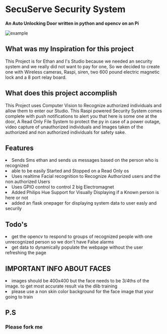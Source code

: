 # SecuServe Security System

**An Auto Unlocking Door written in python and opencv on an Pi**

![example](https://cdn.discordapp.com/attachments/671837506651815956/778615885605765160/SecuServe_Logo_Design_1.png)

## What was my Inspiration for this project

This Project is for Ethan and I's Studio because we needed an security system and we really did not want to pay for one, So we decided to create one with Wireless cameras, Raspi, siren, two 600 pound electric magnetic lock and a 8 port relay board.

## What does this project accomplish

This Project uses Computer Vision to Recognize authorized individuals and allow them to enter our Studio. This Raspi powered Security System comes complete with push notifications to alert you that here is some one at the door, A Read Only File System to protect the py in case of a power outage, video capture of unauthorized individuals and Images taken of the authorized and non authorized individuals for safety sake.

## Features

<li> Sends Sms ethan and sends us messages based on the person who is recognized</li>
<li> able to be easily Started and Stopped on a Read Only os</li>
<li> Uses realtime Facial recognition to Recognize Authorized users and the non authorized Users</li>
<li> Uses GPIO control to control 2 big Electromagnet </li>
<li> Added Philips Hue Support for Visually Displaying if a Known person is here or not </li>
<li> added an flask onepager for displaying system data to user easly and securily </li>

## Todo's
<li> get the opencv to respond to groups of recognized people with one unrecognized person so we don't have False alarms </li>
<li> get data to dynamically populate the webpage without the user refreshing the page</li>


## IMPORTANT INFO ABOUT FACES
<li> images should be 400x400 but the face needs to be 3/4ths of the image. to get most accurate result via the dlib training </li>
<li> please use a non skin color background for the face image that your going to train</li>

## P.S 
### Please fork me
